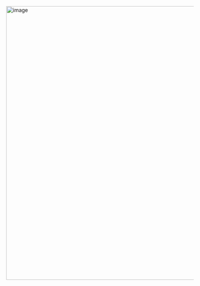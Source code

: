 <img width="884" height="735" alt="image" src="https://github.com/user-attachments/assets/0a7588ee-f78d-4e71-89b8-5477f7cbf4b1" />
